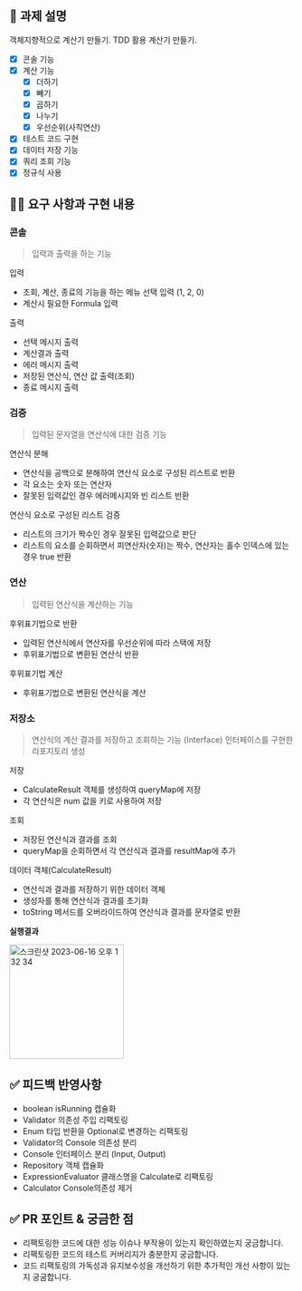 ## 📌 과제 설명
객체지향적으로 계산기 만들기.
TDD 활용
 계산기 만들기.

- [x] 콘솔 기능
- [x] 계산 기능
    - [x] 더하기
    - [x] 빼기
    - [x] 곱하기
    - [x] 나누기
    - [x] 우선순위(사칙연산)
- [x] 테스트 코드 구현
- [x] 데이터 저장 기능
- [x] 쿼리 조회 기능
- [x] 정규식 사용

## 👩‍💻 요구 사항과 구현 내용

### 콘솔

> 입력과 출력을 하는 기능

입력
- 조회, 계산, 종료의 기능을 하는 메뉴 선택 입력 (1, 2, 0)
- 계산시 필요한 Formula 입력

출력
- 선택 메시지 출력
- 계산결과 출력
- 에러 메시지 출력
- 저장된 연산식, 연산 값 출력(조회)
- 종료 메시지 출력

### 검증

> 입력된 문자열을 연산식에 대한 검증 기능


연산식 분해
- 연산식을 공백으로 분해하여 연산식 요소로 구성된 리스트로 반환
- 각 요소는 숫자 또는 연산자
- 잘못된 입력값인 경우 에러메시지와 빈 리스트 반환

연산식 요소로 구성된 리스트 검증
- 리스트의 크기가 짝수인 경우 잘못된 입력값으로 판단
- 리스트의 요소를 순회하면서 피연산자(숫자)는 짝수, 연산자는 홀수 인덱스에 있는 경우 true 반환



### 연산

> 입력된 연산식을 계산하는 기능


후위표기법으로 반환
- 입력된 연산식에서 연산자를 우선순위에 따라 스택에 저장
- 후위표기법으로 변환된 연산식 반환

후위표기법 계산
- 후위표기법으로 변환된 연산식을 계산



### 저장소

> 연산식의 계산 결과를 저장하고 조회하는 기능 (Interface)
> 인터페이스를 구현한 리포지토리 생성


저장
- CalculateResult 객체를 생성하여 queryMap에 저장
-  각 연산식은 num 값을 키로 사용하여 저장


조회
- 저장된 연산식과 결과를 조회
- queryMap을 순회하면서 각 연산식과 결과를 resultMap에 추가



데이터 객체(CalculateResult)
- 연산식과 결과를 저장하기 위한 데이터 객체
- 생성자를 통해 연산식과 결과를 초기화
- toString 메서드를 오버라이드하여 연산식과 결과를 문자열로 반환


**실행결과**

<img width="202" alt="스크린샷 2023-06-16 오후 1 32 34" src="https://github.com/seongHyun-Min/java-calculator/assets/112048126/9816cc9c-ea95-4caf-8349-bb114ffc2977">

## ✅ 피드백 반영사항

- boolean isRunning 캡슐화
- Validator 의존성 주입 리팩토링
- Enum 타입 반환을 Optional로 변경하는 리팩토링
- Validator의 Console 의존성 분리
- Console 인터페이스 분리 (Input, Output)
- Repository 객체 캡슐화
- ExpressionEvaluator 클래스명을 Calculate로 리팩토링
- Calculator Console의존성 제거

## ✅ PR 포인트 & 궁금한 점
- 리팩토링한 코드에 대한 성능 이슈나 부작용이 있는지 확인하였는지 궁금합니다.
- 리팩토링한 코드의 테스트 커버리지가 충분한지 궁금합니다.
- 코드 리팩토링의 가독성과 유지보수성을 개선하기 위한 추가적인 개선 사항이 있는지 궁굼합니다.

